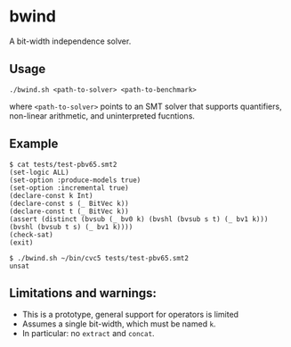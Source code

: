 # bwind
A bit-width independence solver.

## Usage
```
./bwind.sh <path-to-solver> <path-to-benchmark>
```
where `<path-to-solver>` points to an SMT solver
that supports quantifiers, non-linear arithmetic,
and uninterpreted fucntions.

## Example
```
$ cat tests/test-pbv65.smt2
(set-logic ALL)
(set-option :produce-models true)
(set-option :incremental true)
(declare-const k Int)
(declare-const s (_ BitVec k))
(declare-const t (_ BitVec k))
(assert (distinct (bvsub (_ bv0 k) (bvshl (bvsub s t) (_ bv1 k))) (bvshl (bvsub t s) (_ bv1 k))))
(check-sat)
(exit)

$ ./bwind.sh ~/bin/cvc5 tests/test-pbv65.smt2
unsat
```

## Limitations and warnings:
- This is a prototype, general support for operators is limited
- Assumes a single bit-width, which must be named `k`.
- In particular: no `extract` and `concat`.
